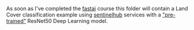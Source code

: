 As soon as I've completed the [fastai](https://course.fast.ai/) course this folder will contain a Land Cover classification example using [sentinelhub](https://www.sentinel-hub.com/) services with a ["pre-trained"](https://github.com/sentinel-hub/eo-learn/tree/master/examples/land-cover-fastai) ResNet50 Deep Learning model. 
